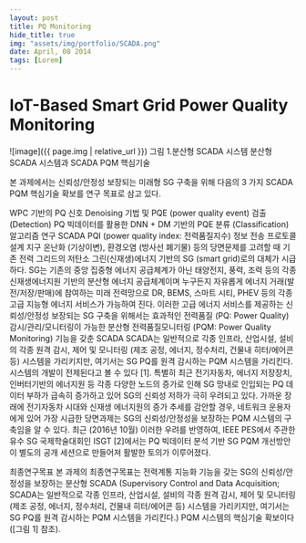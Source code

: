 ```yaml
---
layout: post
title: PQ Monitoring
hide_title: true
img: "assets/img/portfolio/SCADA.png"
date: April, 08 2014
tags: [Lorem]
---
```




# IoT-Based Smart Grid Power Quality Monitoring

![image]({{ page.img | relative_url }})
그림 1.분산형 SCADA 시스템 분산형 SCADA 시스템과 SCADA PQM 핵심기술


본 과제에서는 신뢰성/안정성 보장되는 미래형 SG 구축을 위해 다음의 3 가지 SCADA PQM 핵심기술 확보를 연구 목표로 삼고 있다.

WPC 기반의 PQ 신호 Denoising 기법 및 PQE (power quality event) 검출 (Detection)
PQ 빅데이터를 활용한 DNN + DM 기반의 PQE 분류 (Classification) 알고리즘 연구
SCADA PQI (power quality index: 전력품질지수) 정보 전송 프로토콜 설계
지구 온난화 (기상이변), 환경오염 (방사선 폐기물) 등의 당면문제를 고려할 때 기존 전력 그리드의 저탄소 그린(신재생)에너지 기반의 SG (smart grid)로의 대체가 시급하다. SG는 기존의 중앙 집중형 에너지 공급체계가 아닌 태양전지, 풍력, 조력 등의 각종 신재생에너지원 기반의 분산형 에너지 공급체계이며 누구든지 자유롭게 에너지 거래(발전/저장/판매)에 참여하는 미래 전력망으로 DR, BEMS, 스마트 시티, PHEV 등의 각종 고급 지능형 에너지 서비스가 가능하여 진다.  이러한 고급 에너지 서비스를 제공하는 신뢰성/안정성 보장되는 SG 구축을 위해서는 효과적인 전력품질 (PQ: Power Quality) 감시/관리/모니터링이 가능한 분산형 전력품질모니터링 (PQM: Power Quality Monitoring) 기능을 갖춘 SCADA SCADA는 일반적으로 각종 인프라, 산업시설, 설비의 각종 원격 감시, 제어 및 모니터링 (제조 공정, 에너지, 정수처리, 건물내 히터/에어콘 등) 시스템을 가리키지만, 여기서는 SG PQ를 원격 감시하는 PQM 시스템을 가리킨다.
시스템의 개발이 전제된다고 볼 수 있다 [1].
특별히 최근 전기자동차, 에너지 저장장치, 인버터기반의 에너지원 등 각종 다양한 노드의 증가로 인해 SG 망내로 인입되는 PQ 데이터 부하가 급속히 증가하고 있어 SG의 신뢰성 저하가 극히 우려되고 있다. 가까운 장래에 전기자동차 시대와 신재생 에너지원의 증가 추세를 감안할 경우, 네트워크 운용자에게 있어 가장 시급한 당면과제는 SG의 신뢰성/안정성을 보장하는 PQM 시스템의 구축임을 알 수 있다. 최근 (2016년 10월) 이러한 우려를 반영하여, IEEE PES에서 주관한 유수 SG 국제학술대회인 ISGT [2]에서는 PQ 빅데이터 분석 기반 SG PQM 개선방안이 별도의 공개 세션으로 만들어져 활발한 토의가 이루어졌다.

최종연구목표
본 과제의 최종연구목표는 전력계통 지능화 기능을 갖는 SG의 신뢰성/안정성을 보장하는 분산형 SCADA (Supervisory Control and Data Acquisition; SCADA는 일반적으로 각종 인프라, 산업시설, 설비의 각종 원격 감시, 제어 및 모니터링 (제조 공정, 에너지, 정수처리, 건물내 히터/에어콘 등) 시스템을 가리키지만, 여기서는 SG PQ를 원격 감시하는 PQM 시스템을 가리킨다.) PQM 시스템의 핵심기술 확보이다 ([그림 1] 참조).
